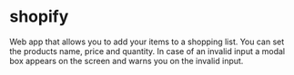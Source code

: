 # shopify
Web app that allows you to add your items to a shopping list.
You can set the products name, price and quantity.
In case of an invalid input a modal box appears on the screen and warns you on the invalid input.
